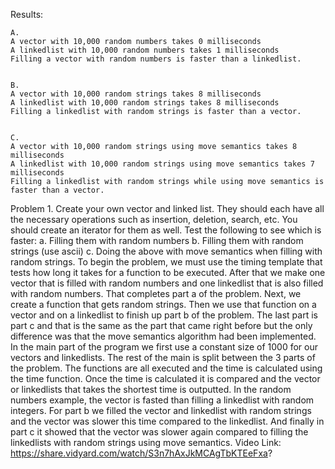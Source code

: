 
Results:
```
A.
A vector with 10,000 random numbers takes 0 milliseconds
A linkedlist with 10,000 random numbers takes 1 milliseconds
Filling a vector with random numbers is faster than a linkedlist.


B.
A vector with 10,000 random strings takes 8 milliseconds
A linkedlist with 10,000 random strings takes 8 milliseconds
Filling a linkedlist with random strings is faster than a vector.


C.
A vector with 10,000 random strings using move semantics takes 8 milliseconds
A linkedlist with 10,000 random strings using move semantics takes 7 milliseconds
Filling a linkedlist with random strings while using move semantics is faster than a vector.
```

Problem 1. Create your own vector and linked list. They should each have all the necessary operations such as insertion, deletion, search, etc. You should create an iterator for them as well. Test the following to see which is faster:
 a. Filling them with random numbers 
b. Filling them with random strings (use ascii) 
c. Doing the above with move semantics when filling with random strings.
  To begin the problem, we must use the timing template that tests how long it takes for a function to be executed. After that we make one vector that is filled with random numbers and one linkedlist that is also filled with random numbers. That completes part a of the problem. Next, we create a function that gets random strings. Then we use that function on a vector and on a linkedlist to finish up part b of the problem. The last part is part c and that is the same as the part that came right before but the only difference was that the move semantics algorithm had been implemented. 
   In the main part of the program we first use a constant size of 1000 for our vectors and linkedlists. The rest of the main is split between the 3 parts of the problem. The functions are all executed and the time is calculated using the time function. Once the time is calculated it is compared and the vector or linkedlists that takes the shortest time is outputted. 
  In the random numbers example, the vector is fasted than filling a linkedlist with random integers. For part b we filled the vector and linkedlist with random strings and the vector was slower this time compared to the linkedlist. And finally in part c it showed that the vector was slower again compared to filling the linkedlists with random strings using move semantics. 
Video Link:  https://share.vidyard.com/watch/S3n7hAxJkMCAgTbKTEeFxa?
